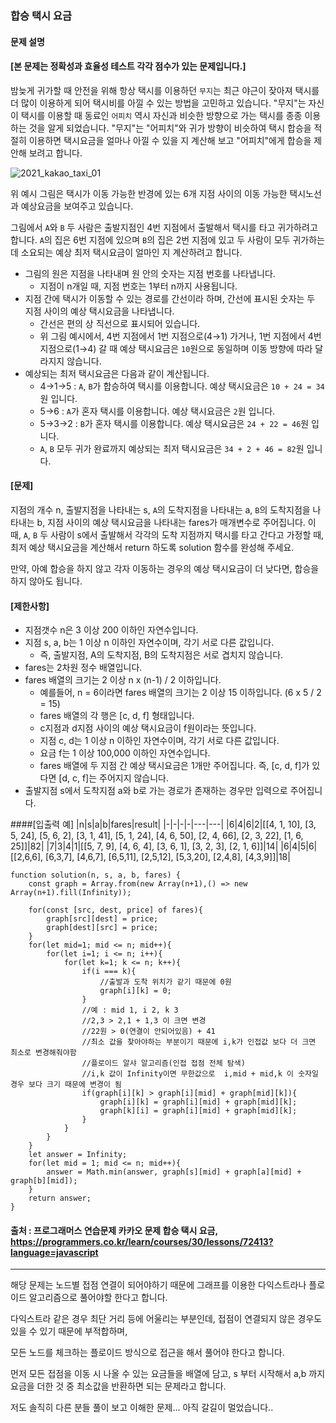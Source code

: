 ### 합승 택시 요금

#### 문제 설명
#### [본 문제는 정확성과 효율성 테스트 각각 점수가 있는 문제입니다.]

밤늦게 귀가할 때 안전을 위해 항상 택시를 이용하던 `무지`는 최근 야근이 잦아져 택시를 더 많이 이용하게 되어 택시비를 아낄 수 있는 방법을 고민하고 있습니다. "무지"는 자신이 택시를 이용할 때 동료인 `어피치` 역시 자신과 비슷한 방향으로 가는 택시를 종종 이용하는 것을 알게 되었습니다. "무지"는 "어피치"와 귀가 방향이 비슷하여 택시 합승을 적절히 이용하면 택시요금을 얼마나 아낄 수 있을 지 계산해 보고 "어피치"에게 합승을 제안해 보려고 합니다.

![2021_kakao_taxi_01](https://user-images.githubusercontent.com/45866008/158763719-66bcf892-3eab-40e6-8ea3-43251f9454be.png)

위 예시 그림은 택시가 이동 가능한 반경에 있는 6개 지점 사이의 이동 가능한 택시노선과 예상요금을 보여주고 있습니다.

그림에서 `A`와 `B` 두 사람은 출발지점인 4번 지점에서 출발해서 택시를 타고 귀가하려고 합니다. `A`의 집은 6번 지점에 있으며 `B`의 집은 2번 지점에 있고 두 사람이 모두 귀가하는 데 소요되는 예상 최저 택시요금이 얼마인 지 계산하려고 합니다.

- 그림의 원은 지점을 나타내며 원 안의 숫자는 지점 번호를 나타냅니다.
    - 지점이 n개일 때, 지점 번호는 1부터 n까지 사용됩니다.
- 지점 간에 택시가 이동할 수 있는 경로를 간선이라 하며, 간선에 표시된 숫자는 두 지점 사이의 예상 택시요금을 나타냅니다.
    - 간선은 편의 상 직선으로 표시되어 있습니다.
    - 위 그림 예시에서, 4번 지점에서 1번 지점으로(4→1) 가거나, 1번 지점에서 4번 지점으로(1→4) 갈 때 예상 택시요금은 `10`원으로 동일하며 이동 방향에 따라 달라지지 않습니다.
- 예상되는 최저 택시요금은 다음과 같이 계산됩니다.
    - 4→1→5 : `A`, `B`가 합승하여 택시를 이용합니다. 예상 택시요금은 `10 + 24 = 34`원 입니다.
    - 5→6 : `A`가 혼자 택시를 이용합니다. 예상 택시요금은 `2`원 입니다.
    - 5→3→2 : `B`가 혼자 택시를 이용합니다. 예상 택시요금은 `24 + 22 = 46`원 입니다.
    - `A`, `B` 모두 귀가 완료까지 예상되는 최저 택시요금은 `34 + 2 + 46 = 82`원 입니다.

#### [문제]
지점의 개수 n, 출발지점을 나타내는 s, `A`의 도착지점을 나타내는 a, `B`의 도착지점을 나타내는 b, 지점 사이의 예상 택시요금을 나타내는 fares가 매개변수로 주어집니다. 이때, `A`, `B` 두 사람이 s에서 출발해서 각각의 도착 지점까지 택시를 타고 간다고 가정할 때, 최저 예상 택시요금을 계산해서 return 하도록 solution 함수를 완성해 주세요.

만약, 아예 합승을 하지 않고 각자 이동하는 경우의 예상 택시요금이 더 낮다면, 합승을 하지 않아도 됩니다.

#### [제한사항]
- 지점갯수 n은 3 이상 200 이하인 자연수입니다.
- 지점 s, a, b는 1 이상 n 이하인 자연수이며, 각기 서로 다른 값입니다.
    - 즉, 출발지점, A의 도착지점, B의 도착지점은 서로 겹치지 않습니다.
- fares는 2차원 정수 배열입니다.
- fares 배열의 크기는 2 이상 n x (n-1) / 2 이하입니다.
    - 예를들어, n = 6이라면 fares 배열의 크기는 2 이상 15 이하입니다. (6 x 5 / 2 = 15)
    - fares 배열의 각 행은 [c, d, f] 형태입니다.
    - c지점과 d지점 사이의 예상 택시요금이 f원이라는 뜻입니다.
    - 지점 c, d는 1 이상 n 이하인 자연수이며, 각기 서로 다른 값입니다.
    - 요금 f는 1 이상 100,000 이하인 자연수입니다.
    - fares 배열에 두 지점 간 예상 택시요금은 1개만 주어집니다. 즉, [c, d, f]가 있다면 [d, c, f]는 주어지지 않습니다.
- 출발지점 s에서 도착지점 a와 b로 가는 경로가 존재하는 경우만 입력으로 주어집니다.

####[입출력 예]
|n|s|a|b|fares|result|
|-|-|-|-|---|---|
|6|4|6|2|[[4, 1, 10], [3, 5, 24], [5, 6, 2], [3, 1, 41], [5, 1, 24], [4, 6, 50], [2, 4, 66], [2, 3, 22], [1, 6, 25]]|82|
|7|3|4|1|[[5, 7, 9], [4, 6, 4], [3, 6, 1], [3, 2, 3], [2, 1, 6]]|14|
|6|4|5|6|[[2,6,6], [6,3,7], [4,6,7], [6,5,11], [2,5,12], [5,3,20], [2,4,8], [4,3,9]]|18|

```
function solution(n, s, a, b, fares) {
    const graph = Array.from(new Array(n+1),() => new Array(n+1).fill(Infinity));
    
    for(const [src, dest, price] of fares){
        graph[src][dest] = price;
        graph[dest][src] = price;
    }
    for(let mid=1; mid <= n; mid++){
        for(let i=1; i <= n; i++){
            for(let k=1; k <= n; k++){            
                if(i === k){
                    //출발과 도착 위치가 같기 때문에 0원
                    graph[i][k] = 0;
                }
                //예 : mid 1, i 2, k 3
                //2,3 > 2,1 + 1,3 이 크면 변경
                //22원 > 0(연결이 안되어있음) + 41
                //최소 값을 찾아야하는 부분이기 때문에 i,k가 인접값 보다 더 크면 최소로 변경해줘야함
                //플로이드 알샤 알고리즘(인접 접점 전체 탐색)
                //i,k 값이 Infinity이면 무한값으로  i,mid + mid,k 이 숫자일 경우 보다 크기 때문에 변경이 됨
                if(graph[i][k] > graph[i][mid] + graph[mid][k]){
                    graph[i][k] = graph[i][mid] + graph[mid][k];
                    graph[k][i] = graph[i][mid] + graph[mid][k];
                }               
            }
        }
    }
    let answer = Infinity;
    for(let mid = 1; mid <= n; mid++){
        answer = Math.min(answer, graph[s][mid] + graph[a][mid] + graph[b][mid]);
    }
    return answer;
}
```

#### 출처 : 프로그래머스 연습문제 카카오 문제 합승 택시 요금, https://programmers.co.kr/learn/courses/30/lessons/72413?language=javascript
----------------------------------------------------------------------------------------------------------------------------------
해당 문제는 노드별 접점 연결이 되어야하기 때문에 그래프를 이용한 다익스트라나 플로이드 알고리즘으로 풀어야할 한다고 합니다.

다익스트라 같은 경우 최단 거리 등에 어울리는 부분인데, 접점이 연결되지 않은 경우도 있을 수 있기 때문에 부적합하며,

모든 노드를 체크하는 플로이드 방식으로 접근을 해서 풀어야 한다고 합니다.

먼저 모든 접점을 이동 시 나올 수 있는 요금들을 배열에 담고, s 부터 시작해서 a,b 까지 요금을 더한 것 중 최소값을 반환하면 되는 문제라고 합니다.

저도 솔직히 다른 분들 풀이 보고 이해한 문제... 아직 갈길이 멀었습니다..

